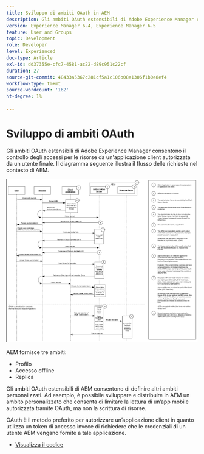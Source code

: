 ```yaml
---
title: Sviluppo di ambiti OAuth in AEM
description: Gli ambiti OAuth estensibili di Adobe Experience Manager consentono il controllo degli accessi per le risorse da un'applicazione client autorizzata da un utente finale. Il diagramma seguente illustra il flusso delle richieste nel contesto di AEM.
version: Experience Manager 6.4, Experience Manager 6.5
feature: User and Groups
topic: Development
role: Developer
level: Experienced
doc-type: Article
exl-id: dd37355e-cfc7-4581-ac22-d89c951c22cf
duration: 27
source-git-commit: 48433a5367c281cf5a1c106b08a1306f1b0e8ef4
workflow-type: tm+mt
source-wordcount: '162'
ht-degree: 1%

---
```


# Sviluppo di ambiti OAuth

Gli ambiti OAuth estensibili di Adobe Experience Manager consentono il controllo degli accessi per le risorse da un&#39;applicazione client autorizzata da un utente finale. Il diagramma seguente illustra il flusso delle richieste nel contesto di AEM.

![Flusso Ambiti Oauth](./assets/oauth-code-sample-develop/oauth-scopes-flow.png)

AEM fornisce tre ambiti:

* Profilo
* Accesso offline
* Replica

Gli ambiti OAuth estensibili di AEM consentono di definire altri ambiti personalizzati. Ad esempio, è possibile sviluppare e distribuire in AEM un ambito personalizzato che consenta di limitare la lettura di un’app mobile autorizzata tramite OAuth, ma non la scrittura di risorse.

OAuth è il metodo preferito per autorizzare un’applicazione client in quanto utilizza un token di accesso invece di richiedere che le credenziali di un utente AEM vengano fornite a tale applicazione.

* [Visualizza il codice](https://github.com/Adobe-Consulting-Services/acs-aem-samples/blob/legacy/bundle/src/main/java/com/adobe/acs/samples/authentication/oauth/impl/SampleScopeWithPrivileges.java)
